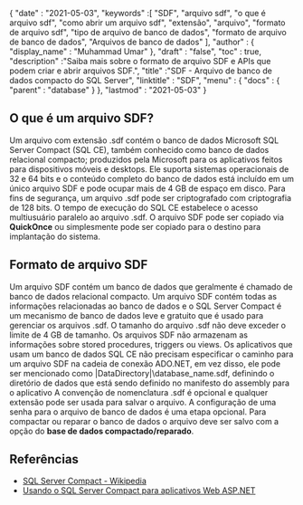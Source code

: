 {
  "date" : "2021-05-03",
  "keywords" :[ "SDF", "arquivo sdf", "o que é arquivo sdf", "como abrir um arquivo sdf", "extensão", "arquivo", "formato de arquivo sdf", "tipo de arquivo de banco de dados", "formato de arquivo de banco de dados", "Arquivos de banco de dados" ],
  "author" : {
    "display_name" : "Muhammad Umar"
},
  "draft" : "false",
  "toc" : true,
  "description" :"Saiba mais sobre o formato de arquivo SDF e APIs que podem criar e abrir arquivos SDF.",
  "title" :"SDF - Arquivo de banco de dados compacto do SQL Server",
  "linktitle" : "SDF",
  "menu" : {
    "docs" : {
      "parent" : "database"
}
},
  "lastmod" : "2021-05-03"
}

## O que é um arquivo SDF?
Um arquivo com extensão .sdf contém o banco de dados Microsoft SQL Server Compact (SQL CE), também conhecido como banco de dados relacional compacto; produzidos pela Microsoft para os aplicativos feitos para dispositivos móveis e desktops. Ele suporta sistemas operacionais de 32 e 64 bits e o conteúdo completo do banco de dados está incluído em um único arquivo SDF e pode ocupar mais de 4 GB de espaço em disco. Para fins de segurança, um arquivo .sdf pode ser criptografado com criptografia de 128 bits. O tempo de execução do SQL CE estabelece o acesso multiusuário paralelo ao arquivo .sdf. O arquivo SDF pode ser copiado via **QuickOnce** ou simplesmente pode ser copiado para o destino para implantação do sistema.

## Formato de arquivo SDF
Um arquivo SDF contém um banco de dados que geralmente é chamado de banco de dados relacional compacto. Um arquivo SDF contém todas as informações relacionadas ao banco de dados e o SQL Server Compact é um mecanismo de banco de dados leve e gratuito que é usado para gerenciar os arquivos .sdf. O tamanho do arquivo .sdf não deve exceder o limite de 4 GB de tamanho. Os arquivos SDF não armazenam as informações sobre stored procedures, triggers ou views. Os aplicativos que usam um banco de dados SQL CE não precisam especificar o caminho para um arquivo SDF na cadeia de conexão ADO.NET, em vez disso, ele pode ser mencionado como |DataDirectory|\database_name.sdf, definindo o diretório de dados que está sendo definido no manifesto do assembly para o aplicativo
A convenção de nomenclatura .sdf é opcional e qualquer extensão pode ser usada para salvar o arquivo. A configuração de uma senha para o arquivo de banco de dados é uma etapa opcional. Para compactar ou reparar o banco de dados o arquivo deve ser salvo com a opção do **base de dados compactado/reparado**.

## Referências

* [SQL Server Compact - Wikipedia](https://en.wikipedia.org/wiki/SQL_Server_Compact)
* [Usando o SQL Server Compact para aplicativos Web ASP.NET](https://learn.microsoft.com/en-us/previous-versions/aspnet/ms247257(v=vs.110))


